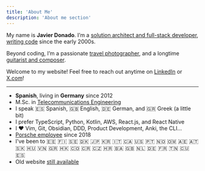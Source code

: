 ```yaml
---
title: 'About Me'
description: 'About me section'
---
```


My name is **Javier Donado**. I’m a [solution architect and full-stack developer](https://www.linkedin.com/in/f-javier-r-donado), [writing code](https://github.com/mrdonado) since the early 2000s.

Beyond coding, I’m a passionate [travel photographer](https://instagram.com/jdonadolens), and a longtime [guitarist and composer](https://jdonado.bandcamp.com).

Welcome to my website! Feel free to reach out anytime on [LinkedIn](https://www.linkedin.com/in/f-javier-r-donado) or [X.com](https://twitter.com/jdonado)!

---

- **Spanish**, living in **Germany** since 2012
- M.Sc. in [Telecommunications Engineering](https://www.uc3m.es/master/telecommunication-engineering)
- I speak 🇪🇸 Spanish, 🇬🇧 English, 🇩🇪 German, and 🇬🇷 Greek (a little bit)
- I prefer TypeScript, Python, Kotlin, AWS, React.js, and React Native
- I ❤️ Vim, Git, Obsidian, DDD, Product Development, Anki, the CLI...
- [Porsche employee](https://docs.google.com/file/d/0B2hOO8PX6CgfamxFMUo3SmF4S2M) since 2018
- I've been to 🇪🇪 🇫🇮 🇸🇪 🇩🇰 🇯🇵 🇰🇷 🇮🇹 🇨🇦 🇺🇸 🇵🇹 🇳🇴 🇴🇲 🇦🇪 🇦🇹 🇸🇰 🇭🇺 🇻🇳 🇬🇷 🇭🇰 🇨🇴 🇨🇷 🇨🇿 🇭🇷 🇧🇦 🇬🇧 🇳🇱 🇩🇪 🇫🇷 🇹🇳 🇨🇺 🇪🇸
- Old website [still available](https://old-www.jdonado.com)
